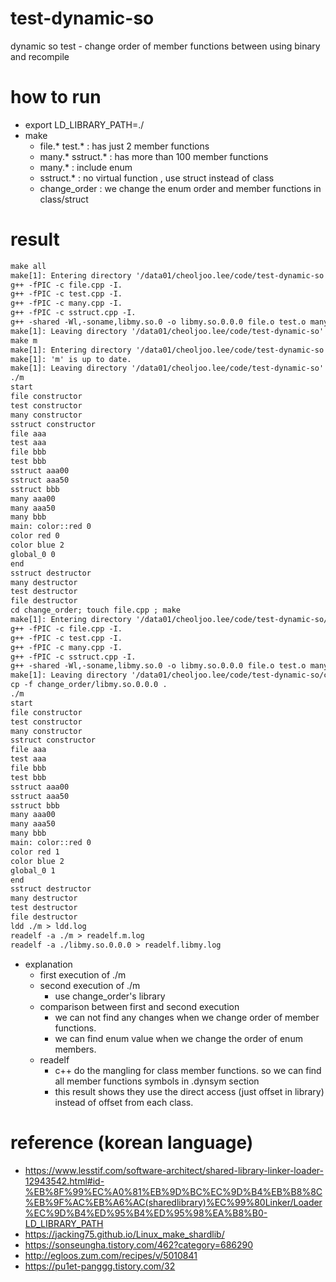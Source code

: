 # test-dynamic-so
dynamic so test - change order of member functions between using binary and recompile

# how to run
- export LD_LIBRARY_PATH=./
- make
    - file.* test.* : has just 2 member functions
    - many.* sstruct.* : has more than 100 member functions
    - many.* : include enum
    - sstruct.* : no virtual function , use struct instead of class
    - change_order : we change the enum order and member functions in class/struct 

# result
```txt
make all
make[1]: Entering directory '/data01/cheoljoo.lee/code/test-dynamic-so'
g++ -fPIC -c file.cpp -I.
g++ -fPIC -c test.cpp -I.
g++ -fPIC -c many.cpp -I.
g++ -fPIC -c sstruct.cpp -I.
g++ -shared -Wl,-soname,libmy.so.0 -o libmy.so.0.0.0 file.o test.o many.o sstruct.o
make[1]: Leaving directory '/data01/cheoljoo.lee/code/test-dynamic-so'
make m
make[1]: Entering directory '/data01/cheoljoo.lee/code/test-dynamic-so'
make[1]: 'm' is up to date.
make[1]: Leaving directory '/data01/cheoljoo.lee/code/test-dynamic-so'
./m
start
file constructor
test constructor
many constructor
sstruct constructor
file aaa
test aaa
file bbb
test bbb
sstruct aaa00
sstruct aaa50
sstruct bbb
many aaa00
many aaa50
many bbb
main: color::red 0
color red 0
color blue 2
global_0 0
end
sstruct destructor
many destructor
test destructor
file destructor
cd change_order; touch file.cpp ; make
make[1]: Entering directory '/data01/cheoljoo.lee/code/test-dynamic-so/change_order'
g++ -fPIC -c file.cpp -I.
g++ -fPIC -c test.cpp -I.
g++ -fPIC -c many.cpp -I.
g++ -fPIC -c sstruct.cpp -I.
g++ -shared -Wl,-soname,libmy.so.0 -o libmy.so.0.0.0 file.o test.o many.o sstruct.o
make[1]: Leaving directory '/data01/cheoljoo.lee/code/test-dynamic-so/change_order'
cp -f change_order/libmy.so.0.0.0 .
./m
start
file constructor
test constructor
many constructor
sstruct constructor
file aaa
test aaa
file bbb
test bbb
sstruct aaa00
sstruct aaa50
sstruct bbb
many aaa00
many aaa50
many bbb
main: color::red 0
color red 1
color blue 2
global_0 1
end
sstruct destructor
many destructor
test destructor
file destructor
ldd ./m > ldd.log
readelf -a ./m > readelf.m.log
readelf -a ./libmy.so.0.0.0 > readelf.libmy.log
```

- explanation
    - first execution of ./m
    - second execution of ./m
        - use change_order's library
    - comparison between first and second execution
        - we can not find any changes when we change order of member functions.
        - we can find enum value when we change the order of enum members.
    - readelf
        - c++ do the mangling for class member functions. so we can find all member functions symbols in .dynsym section
        - this result shows  they use the direct access (just offset in library)  instead of offset from each class.

# reference (korean language)
- https://www.lesstif.com/software-architect/shared-library-linker-loader-12943542.html#id-%EB%8F%99%EC%A0%81%EB%9D%BC%EC%9D%B4%EB%B8%8C%EB%9F%AC%EB%A6%AC(sharedlibrary)%EC%99%80Linker/Loader%EC%9D%B4%ED%95%B4%ED%95%98%EA%B8%B0-LD_LIBRARY_PATH
- https://jacking75.github.io/Linux_make_shardlib/
- https://sonseungha.tistory.com/462?category=686290
- http://egloos.zum.com/recipes/v/5010841
- https://pu1et-panggg.tistory.com/32
